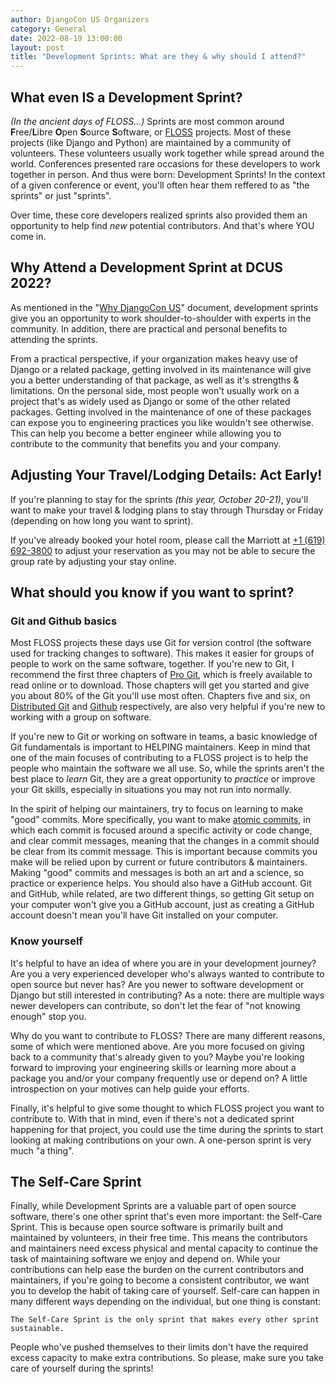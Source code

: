 ```yaml
---
author: DjangoCon US Organizers
category: General
date: 2022-08-19 13:00:00
layout: post
title: "Development Sprints: What are they & why should I attend?"
---
```


## What even IS a Development Sprint?
*(In the ancient days of FLOSS...)*
Sprints are most common around **F**ree/**L**ibre **O**pen **S**ource **S**oftware, or [FLOSS](https://en.m.wikipedia.org/wiki/Alternative_terms_for_free_software) projects. Most of these projects (like Django and Python) are maintained by a community of volunteers. These volunteers usually work together while spread around the world. Conferences presented rare occasions for these developers to work together in person. And thus were born: Development Sprints! In the context of a given conference or event, you'll often hear them reffered to as "the sprints" or just "sprints".

Over time, these core developers realized sprints also provided them an opportunity to help find *new* potential contributors. And that's where YOU come in.

## Why Attend a Development Sprint at DCUS 2022?
As mentioned in the "[Why DjangoCon US](https://2022.djangocon.us/why-djangocon-us/)" document, development sprints give you an opportunity to work shoulder-to-shoulder with experts in the community. In addition, there are practical and personal benefits to attending the sprints.

From a practical perspective, if your organization makes heavy use of Django or a related package, getting involved in its maintenance will give you a better understanding of that package, as well as it's strengths & limitations. On the personal side, most people won't usually work on a project that's as widely used as Django or some of the other related packages. Getting involved in the maintenance of one of these packages can expose you to engineering practices you like wouldn't see otherwise. This can help you become a better engineer while allowing you to contribute to the community that benefits you and your company.

## Adjusting Your Travel/Lodging Details: Act Early!
If you're planning to stay for the sprints *(this year, October 20-21)*, you'll want to make your travel & lodging plans to stay through Thursday or Friday (depending on how long you want to sprint).

If you've already booked your hotel room, please call the Marriott at [+1 (619) 692-3800](tel:+16196923800) to adjust your reservation as you may not be able to secure the group rate by adjusting your stay online.

## What should you know if you want to sprint?
### Git and Github basics
Most FLOSS projects these days use Git for version control (the software used for tracking changes to software). This makes it easier for groups of people to work on the same software, together. If you're new to Git, I recommend the first three chapters of [Pro Git](https://git-scm.com/book/en/v2), which is freely available to read online or to download. Those chapters will get you started and give you about 80% of the Git you'll use most often. Chapters five and six, on [Distributed Git](https://git-scm.com/book/en/v2/Distributed-Git-Distributed-Workflows) and [Github](https://git-scm.com/book/en/v2/GitHub-Account-Setup-and-Configuration) respectively, are also very helpful if you're new to working with a group on software.

If you're new to Git or working on software in teams, a basic knowledge of Git fundamentals is important to HELPING maintainers. Keep in mind that one of the main focuses of contributing to a FLOSS project is to help the people who maintain the software we all use. So, while the sprints aren't the best place to *learn* Git, they are a great opportunity to *practice* or improve your Git skills, especially in situations you may not run into normally.

In the spirit of helping our maintainers, try to focus on learning to make "good" commits. More specifically, you want to make [atomic commits](https://www.google.com/search?q=git+atomic+commits), in which each commit is focused around a specific activity or code change, and clear commit messages, meaning that the changes in a commit should be clear from its commit message. This is important because commits you make will be relied upon by current or future contributors & maintainers. Making "good" commits and messages is both an art and a science, so practice or experience helps. You should also have a GitHub account. Git and GitHub, while related, are two different things, so getting Git setup on your computer won't give you a GitHub account, just as creating a GitHub account doesn't mean you'll have Git installed on your computer.

### Know yourself
It's helpful to have an idea of where you are in your development journey? Are you a very experienced developer who's always wanted to contribute to open source but never has? Are you newer to software development or Django but still interested in contributing? As a note: there are multiple ways newer developers can contribute, so don't let the fear of "not knowing enough" stop you.

Why do you want to contribute to FLOSS? There are many different reasons, some of which were mentioned above. Are you more focused on giving back to a community that's already given to you? Maybe you're looking forward to improving your engineering skills or learning more about a package you and/or your company frequently use or depend on? A little introspection on your motives can help guide your efforts.

Finally, it's helpful to give some thought to which FLOSS project you want to contribute to. With that in mind, even if there's not a dedicated sprint happening for that project, you could use the time during the sprints to start looking at making contributions on your own. A one-person sprint is very much "a thing".


## The Self-Care Sprint
Finally, while Development Sprints are a valuable part of open source software, there's one other sprint that's even more important: the Self-Care Sprint. This is because open source software is primarily built and maintained by volunteers, in their free time. This means the contributors and maintainers need excess physical and mental capacity to continue the task of maintaining software we enjoy and depend on. While your contributions can help ease the burden on the current contributors and maintainers, if you're going to become a consistent contributor, we want you to develop the habit of taking care of yourself. Self-care can happen in many different ways depending on the individual, but one thing is constant:

`The Self-Care Sprint is the only sprint that makes every other sprint sustainable.`

People who've pushed themselves to their limits don't have the required excess capacity to make extra contributions. So please, make sure you take care of yourself during the sprints!

